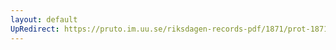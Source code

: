 ```yaml
---
layout: default
UpRedirect: https://pruto.im.uu.se/riksdagen-records-pdf/1871/prot-1871--ak--516.pdf
---
```

